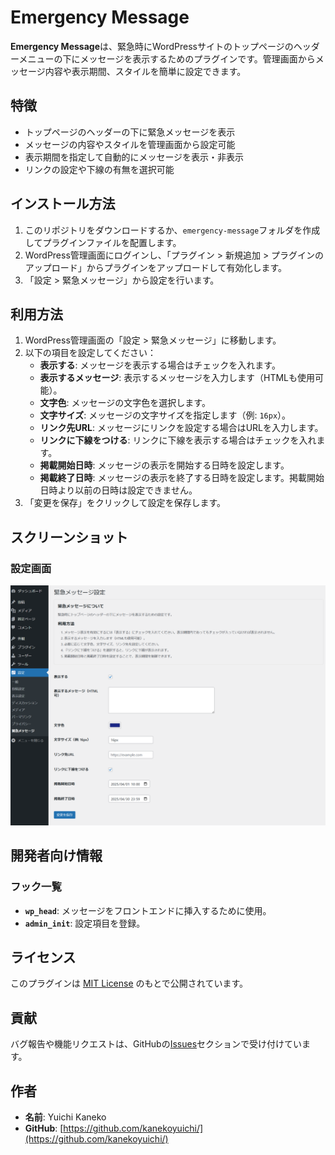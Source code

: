 # Emergency Message
**Emergency Message**は、緊急時にWordPressサイトのトップページのヘッダーメニューの下にメッセージを表示するためのプラグインです。管理画面からメッセージ内容や表示期間、スタイルを簡単に設定できます。

## 特徴
- トップページのヘッダーの下に緊急メッセージを表示
- メッセージの内容やスタイルを管理画面から設定可能
- 表示期間を指定して自動的にメッセージを表示・非表示
- リンクの設定や下線の有無を選択可能

## インストール方法
1. このリポジトリをダウンロードするか、`emergency-message`フォルダを作成してプラグインファイルを配置します。
2. WordPress管理画面にログインし、「プラグイン > 新規追加 > プラグインのアップロード」からプラグインをアップロードして有効化します。
3. 「設定 > 緊急メッセージ」から設定を行います。

## 利用方法
1. WordPress管理画面の「設定 > 緊急メッセージ」に移動します。
2. 以下の項目を設定してください：
   - **表示する**: メッセージを表示する場合はチェックを入れます。
   - **表示するメッセージ**: 表示するメッセージを入力します（HTMLも使用可能）。
   - **文字色**: メッセージの文字色を選択します。
   - **文字サイズ**: メッセージの文字サイズを指定します（例: `16px`）。
   - **リンク先URL**: メッセージにリンクを設定する場合はURLを入力します。
   - **リンクに下線をつける**: リンクに下線を表示する場合はチェックを入れます。
   - **掲載開始日時**: メッセージの表示を開始する日時を設定します。
   - **掲載終了日時**: メッセージの表示を終了する日時を設定します。掲載開始日時より以前の日時は設定できません。
3. 「変更を保存」をクリックして設定を保存します。

## スクリーンショット
### 設定画面
![設定画面](screenshot.png)

## 開発者向け情報
### フック一覧
- **`wp_head`**: メッセージをフロントエンドに挿入するために使用。
- **`admin_init`**: 設定項目を登録。

## ライセンス
このプラグインは [MIT License](LICENSE) のもとで公開されています。

## 貢献
バグ報告や機能リクエストは、GitHubの[Issues](https://github.com/kanekoyuichi/wordpress-emergency-message/issues)セクションで受け付けています。

## 作者
- **名前**: Yuichi Kaneko
- **GitHub**: [https://github.com/kanekoyuichi/](https://github.com/kanekoyuichi/)